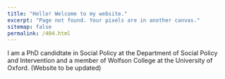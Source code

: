 ```yaml
---
title: "Hello! Welcome to my website."
excerpt: "Page not found. Your pixels are in another canvas."
sitemap: false
permalink: /404.html
---
```

I am a PhD candidtate in Social Policy at the Department of Social Policy and Intervention and a member of Wolfson College at the University of Oxford.
(Website to be updated)

<script type="text/javascript">
  var GOOG_FIXURL_LANG = 'en';
  var GOOG_FIXURL_SITE = '{{ site.url }}'
</script>
<script type="text/javascript"
  src="//linkhelp.clients.google.com/tbproxy/lh/wm/fixurl.js">
</script>
